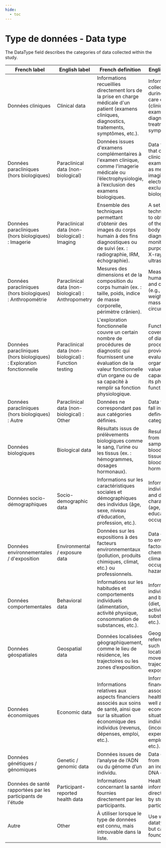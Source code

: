 ```yaml
---
hide:
  - toc
---
```


# Type de données - Data type

The DataType field describes the categories of data collected within the study.

| French label                                                         | English label                                         | French definition                                                                                                                                                                                             | English definition                                                                                                                                                       |
| -------------------------------------------------------------------- | ----------------------------------------------------- | ------------------------------------------------------------------------------------------------------------------------------------------------------------------------------------------------------------- | ------------------------------------------------------------------------------------------------------------------------------------------------------------------------ |
| Données cliniques                                                    | Clinical data                                         | Informations recueillies directement lors de la prise en charge médicale d'un patient (examens cliniques, diagnostics, traitements, symptômes, etc.).                                                         | Information collected directly during medical care of a patient (clinical examinations, diagnoses, treatments, symptoms, etc.).                                          |
| Données paracliniques (hors biologiques)                             | Paraclinical data (non-biological)                    | Données issues d'examens complémentaires à l'examen clinique, comme l'imagerie médicale ou l’électrophysiologie, à l’exclusion des examens biologiques.                                                       | Data from tests that complement clinical examination, such as medical imaging or electrophysiology, excluding biological tests.                                          |
| Données paracliniques (hors biologiques) : Imagerie                  | Paraclinical data (non-biological) : Imaging          | Ensemble des techniques permettant d’obtenir des images du corps humain à des fins diagnostiques ou de suivi (ex. : radiographie, IRM, échographie).                                                          | A set of techniques used to obtain images of the human body for diagnostic or monitoring purposes (e.g., X-ray, MRI, ultrasound).                                        |
| Données paracliniques (hors biologiques) : Anthropométrie            | Paraclinical data (non-biological) : Anthropometry    | Mesures des dimensions et de la composition du corps humain (ex. : taille, poids, indice de masse corporelle, périmètre crânien).                                                                             | Measurement of human body size and composition (e.g., height, weight, body mass index, head circumference).                                                              |
| Données paracliniques (hors biologiques) : Exploration fonctionnelle | Paraclinical data (non-biological) : Function testing | L'exploration fonctionnelle couvre un certain nombre de procédures de diagnostic qui fournissent une évaluation de la valeur fonctionnelle d’un organe ou de sa capacité à remplir sa fonction physiologique. | Functional testing covers a number of diagnostic procedures providing an evaluation of an organ’s functional value or its capacity to fulfil its physiological function. |
| Données paracliniques (hors biologiques) : Autre                     | Paraclinical data (non-biological) : Other            | Données ne correspondant pas aux catégories définies.                                                                                                                                                         | Data that do not fall into the defined categories.                                                                                                                       |
| Données biologiques                                                  | Biological data                                       | Résultats issus de prélèvements biologiques comme le sang, l’urine ou les tissus (ex. : hémogrammes, dosages hormonaux).                                                                                      | Results obtained from biological samples such as blood, urine, or tissues (e.g., blood counts, hormone levels).                                                          |
| Données socio-démographiques                                         | Socio-demographic data                                | Informations sur les caractéristiques sociales et démographiques des individus (âge, sexe, niveau d’éducation, profession, etc.).                                                                             | Information about individuals’ social and demographic characteristics (age, sex, education level, occupation, etc.).                                                     |
| Données environnementales / d'exposition                             | Environmental / exposure data                         | Données sur les expositions à des facteurs environnementaux (pollution, produits chimiques, climat, etc.) ou professionnels.                                                                                  | Data on exposure to environmental factors (pollution, chemicals, climate, etc.) or occupational hazards.                                                                 |
| Données comportementales                                             | Behavioral data                                       | Informations sur les habitudes et comportements individuels (alimentation, activité physique, consommation de substances, etc.).                                                                              | Information on individual habits and behaviors (diet, physical activity, substance use, etc.).                                                                           |
| Données géospatiales                                                 | Geospatial data                                       | Données localisées géographiquement, comme le lieu de résidence, les trajectoires ou les zones d’exposition.                                                                                                  | Geographically referenced data such as residence location, movement trajectories, or exposure zones.                                                                     |
| Données économiques                                                  | Economic data                                         | Informations relatives aux aspects financiers associés aux soins de santé, ainsi que sur la situation économique des individus (revenus, dépenses, emploi, etc.).                                             | Information on the financial aspects associated with healthcare, as well as on the economic situation of individuals (income, expenses, employment, etc.).               |
| Données génétiques / génomiques                                      | Genetic / genomic data                                | Données issues de l’analyse de l’ADN ou du génome d’un individu.                                                                                                                                              | Data obtained from analysis of an individual's DNA or genome.                                                                                                            |
| Données de santé rapportées par les participants de l'étude          | Participant-reported health data                      | Informations concernant la santé fournies directement par les participants.                                                                                                                                   | Health-related informations directly reported by study participants.                                                                                                     |
| Autre                                                                | Other                                                 | À utiliser lorsque le type de données est connu, mais introuvable dans la liste.                                                                                                                              | Use when the datatype is known but cannot be found in the list.                                                                                                          |
